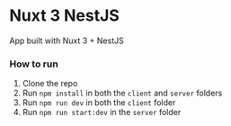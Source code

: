 # Nuxt 3 NestJS

App built with Nuxt 3 + NestJS

### How to run

1. Clone the repo
2. Run `npm install` in both the `client` and `server` folders
3. Run `npm run dev` in both the `client` folder
4. Run `npm run start:dev` in the `server` folder
